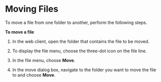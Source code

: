 # Moving Files<a name="web_move_file"></a>

To move a file from one folder to another, perform the following steps\.

**To move a file**

1. In the web client, open the folder that contains the file to be moved\.

1. To display the file menu, choose the three\-dot icon on the file line\.

1. In the file menu, choose **Move**\.

1. In the move dialog box, navigate to the folder you want to move the file to and choose **Move**\.